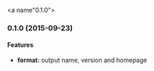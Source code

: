<a name"0.1.0"></a>
### 0.1.0 (2015-09-23)

#### Features

* **format:** output name, version and homepage
